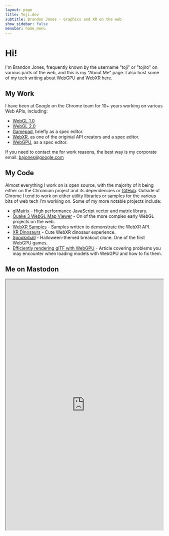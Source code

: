 ```yaml
---
layout: page
title: Toji.dev
subtitle: Brandon Jones - Graphics and XR on the web
show_sidebar: false
menubar: home_menu
---
```


# Hi!

I'm Brandon Jones, frequently known by the username "toji" or "tojiro" on various parts of the web, and this is my "About Me" page. I also host some of my tech writing about WebGPU and WebXR here.

## My Work
I have been at Google on the Chrome team for 10+ years working on various Web APIs, including:

 - [WebGL 1.0](https://registry.khronos.org/webgl/specs/latest/1.0/)
 - [WebGL 2.0](https://registry.khronos.org/webgl/specs/latest/2.0/)
 - [Gamepad](https://w3c.github.io/gamepad/), briefly as a spec editor.
 - [WebXR](https://immersive-web.github.io/webxr/), as one of the originial API creators and a spec editor.
 - [WebGPU](https://gpuweb.github.io/gpuweb/), as a spec editor.

If you need to contact me for work reasons, the best way is my corporate email: bajones@google.com

## My Code
Almost everything I work on is open source, with the majority of it being either on the Chromium project and its dependencies or [GitHub](https://github.com/toji). Outside of Chrome I tend to work on either utility libraries or samples for the various bits of web tech I'm working on. Some of my more notable projects include:

 - [glMatrix](https://glmatrix.net/) - High performance JavaScript vector and matrix library.
 - [Quake 3 WebGL Map Viewer](https://media.tojicode.com/q3bsp/) - On of the more complex early WebGL projects on the web.
 - [WebXR Samples](https://immersive-web.github.io/webxr-samples/) - Samples written to demonstrate the WebXR API.
 - [XR Dinosaurs](https://www.xrdinosaurs.com/) - Cute WebXR dinosaur experience.
 - [Spookyball](https://spookyball.com/) - Halloween-themed breakout clone. One of the first WebGPU games.
 - [Efficiently rendering glTF with WebGPU](https://toji.github.io/webgpu-gltf-case-study/) - Article covering problems you may encounter when loading models with WebGPU and how to fix them.

<!--Included just to ensure that Mastodon verifies this site-->
<a rel="me" href="https://mastodon.social/@tojiro"></a>

## Me on Mastodon
<iframe allowfullscreen sandbox="allow-top-navigation allow-scripts allow-popups allow-popups-to-escape-sandbox" height="800" style="width: 100%" src="https://mastofeed.com/apiv2/feed?userurl=https%3A%2F%2Fmastodon.social%2Fusers%2Ftojiro&theme=light&size=100&header=false&replies=false&boosts=false"></iframe>
